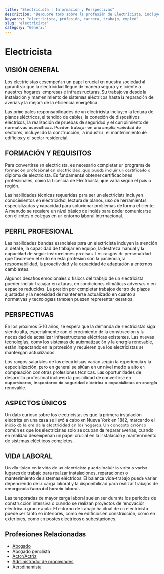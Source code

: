 ```yaml
---
title: "Electricista | Información y Perspectivas"
description: "Descubre todo sobre la profesión de Electricista, incluyendo responsabilidades, requisitos y oportunidades."
keywords: "electricista, profesión, carrera, trabajo, empleo"
slug: "electricista"
category: "General"
---
```


# Electricista

## VISIÓN GENERAL

Los electricistas desempeñan un papel crucial en nuestra sociedad al garantizar que la electricidad llegue de manera segura y eficiente a nuestros hogares, empresas e infraestructuras. Su trabajo va desde la instalación y mantenimiento de sistemas eléctricos hasta la reparación de averías y la mejora de la eficiencia energética. 

Las principales responsabilidades de un electricista incluyen la lectura de planos eléctricos, el tendido de cables, la conexión de dispositivos eléctricos, la realización de pruebas de seguridad y el cumplimiento de normativas específicas. Pueden trabajar en una amplia variedad de sectores, incluyendo la construcción, la industria, el mantenimiento de edificios y el sector residencial.

## FORMACIÓN Y REQUISITOS

Para convertirse en electricista, es necesario completar un programa de formación profesional en electricidad, que puede incluir un certificado o diploma de electricista. Es fundamental obtener certificaciones profesionales, como la Licencia de Electricista, que varía según el país o región. 

Las habilidades técnicas requeridas para ser un electricista incluyen conocimientos en electricidad, lectura de planos, uso de herramientas especializadas y capacidad para solucionar problemas de forma eficiente. A menudo se requiere un nivel básico de inglés para poder comunicarse con clientes o colegas en un entorno laboral internacional.

## PERFIL PROFESIONAL

Las habilidades blandas esenciales para un electricista incluyen la atención al detalle, la capacidad de trabajar en equipo, la destreza manual y la capacidad de seguir instrucciones precisas. Los rasgos de personalidad que favorecen el éxito en esta profesión son la paciencia, la responsabilidad, la proactividad y la capacidad de adaptación a entornos cambiantes.

Algunos desafíos emocionales o físicos del trabajo de un electricista pueden incluir trabajar en alturas, en condiciones climáticas adversas o en espacios reducidos. La presión por completar trabajos dentro de plazos ajustados y la necesidad de mantenerse actualizado en cuanto a normativas y tecnologías también pueden representar desafíos.

## PERSPECTIVAS

En los próximos 5-10 años, se espera que la demanda de electricistas siga siendo alta, especialmente con el crecimiento de la construcción y la necesidad de actualizar infraestructuras eléctricas existentes. Las nuevas tecnologías, como los sistemas de automatización y la energía renovable, están impactando en la profesión y requieren que los electricistas se mantengan actualizados.

Los rangos salariales de los electricistas varían según la experiencia y la especialización, pero en general se sitúan en un nivel medio a alto en comparación con otras profesiones técnicas. Las oportunidades de desarrollo profesional incluyen la posibilidad de convertirse en supervisores, inspectores de seguridad eléctrica o especialistas en energía renovable.

## ASPECTOS ÚNICOS

Un dato curioso sobre los electricistas es que la primera instalación eléctrica en una casa se llevó a cabo en Nueva York en 1882, marcando el inicio de la era de la electricidad en los hogares. Un concepto erróneo común es que los electricistas solo se ocupan de reparar averías, cuando en realidad desempeñan un papel crucial en la instalación y mantenimiento de sistemas eléctricos completos.

## VIDA LABORAL

Un día típico en la vida de un electricista puede incluir la visita a varios lugares de trabajo para realizar instalaciones, reparaciones o mantenimiento de sistemas eléctricos. El balance vida-trabajo puede variar dependiendo de la carga laboral y la disponibilidad para realizar trabajos de emergencia fuera del horario laboral.

Las temporadas de mayor carga laboral suelen ser durante los periodos de construcción intensiva o cuando se realizan proyectos de renovación eléctrica a gran escala. El entorno de trabajo habitual de un electricista puede ser tanto en interiores, como en edificios en construcción, como en exteriores, como en postes eléctricos o subestaciones.
## Profesiones Relacionadas

- [Abogado](/profesiones/abogado/)
- [Abogado penalista](/profesiones/abogado-penalista/)
- [Actor/Actriz](/profesiones/actor-actriz/)
- [Administrador de propiedades](/profesiones/administrador-de-propiedades/)
- [Aerodinamista](/profesiones/aerodinamista/)

